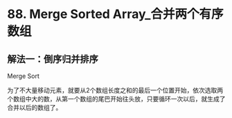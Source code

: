 # 88. Merge Sorted Array_合并两个有序数组

## 解法一：倒序归并排序
Merge Sort

为了不⼤量移动元素，就要从2个数组⻓度之和的最后⼀个位置开始，依次选取两个数组中⼤的数，从第⼀个数组的尾巴开始往头放，只要循环⼀次以后，就⽣成了合并以后的数组了。


